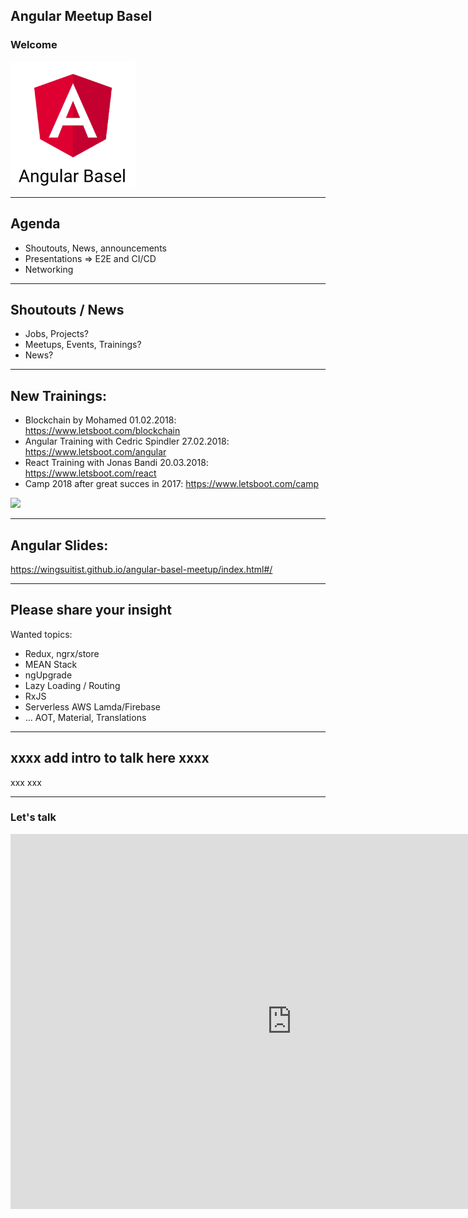 ## Angular Meetup Basel

### Welcome

<img src="theme/assets/angular2-basel.png" style="height:200px">

----

## Agenda

* Shoutouts, News, announcements
* Presentations => E2E and CI/CD
* Networking


----

## Shoutouts / News

* Jobs, Projects?
* Meetups, Events, Trainings?
* News?

----

## New Trainings:

* Blockchain by Mohamed 01.02.2018: https://www.letsboot.com/blockchain
* Angular Training with Cedric Spindler 27.02.2018: https://www.letsboot.com/angular
* React Training with Jonas Bandi 20.03.2018: https://www.letsboot.com/react
* Camp 2018 after great succes in 2017: https://www.letsboot.com/camp

<img src="https://static.wixstatic.com/media/51a518_deebba96861847f99d1aa92f86356e96~mv2.jpg/v1/fill/w_762,h_610,al_c,q_85,usm_0.66_1.00_0.01/51a518_deebba96861847f99d1aa92f86356e96~mv2.webp" width="500px"> 


----

## Angular Slides: 

https://wingsuitist.github.io/angular-basel-meetup/index.html#/

----

## Please share your insight

Wanted topics:

* Redux, ngrx/store
* MEAN Stack
* ngUpgrade
* Lazy Loading / Routing
* RxJS
* Serverless AWS Lamda/Firebase
* ... AOT, Material, Translations

---

## xxxx add intro to talk here xxxx
xxx
xxx


---

### Let's talk

<iframe src="https://giphy.com/embed/26ufbjVtvdCaikoP6" width="900" height="600" frameBorder="0" class="giphy-embed" allowFullScreen></iframe>